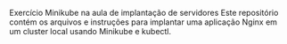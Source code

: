 Exercício Minikube na aula de implantação de servidores
Este repositório contém os arquivos e instruções para implantar uma aplicação Nginx em um cluster local usando Minikube e kubectl.
